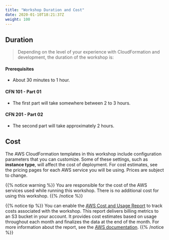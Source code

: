 ```yaml
---
title: "Workshop Duration and Cost"
date: 2020-01-10T18:21:37Z
weight: 100
---
```


## Duration

> Depending on the level of your experience with CloudFormation and development, the duration of the workshop is:

#### Prerequisites

+ About 30 minutes to 1 hour.

#### CFN 101 - Part 01

+ The first part will take somewhere between 2 to 3 hours.

#### CFN 201 - Part 02

+ The second part will take approximately 2 hours.

## Cost

The AWS CloudFormation templates in this workshop include configuration parameters that you can customize. Some of these settings, such as **instance type**, will affect the cost of deployment. For cost estimates, see the pricing pages for each AWS service you will be using. Prices are subject to change.

{{% notice warning %}}
You are responsible for the cost of the AWS services used while running this workshop. There is no additional cost for using this workshop.
{{% /notice %}}

{{% notice tip %}}
You can enable the [AWS Cost and Usage Report](https://docs.aws.amazon.com/awsaccountbilling/latest/aboutv2/billing-reports-gettingstarted-turnonreports.html) to track costs associated with the workshop. This report delivers billing metrics to an S3 bucket in your account. It provides cost estimates based on usage throughout each month and finalizes the data at the end of the month. For more information about the report, see the [AWS documentation](https://docs.aws.amazon.com/awsaccountbilling/latest/aboutv2/billing-reports-costusage.html).
{{% /notice %}}
